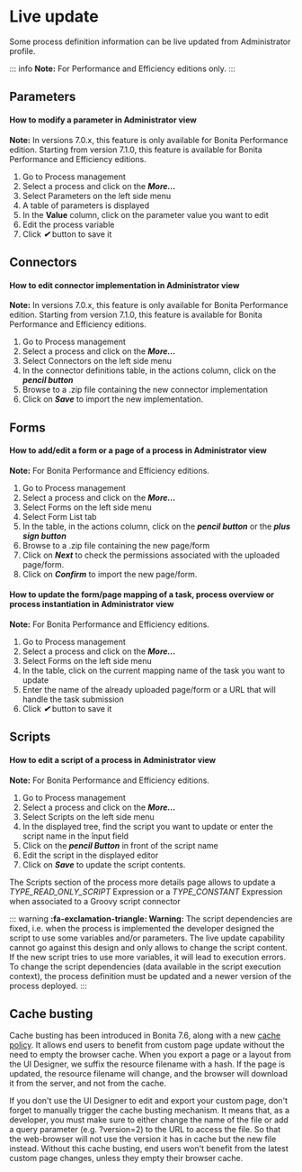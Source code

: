 # Live update

Some process definition information can be live updated from Administrator profile.

::: info
**Note:** For Performance and Efficiency editions only.
:::

## Parameters

#### How to modify a parameter in Administrator view  

**Note:** In versions 7.0.x, this feature is only available for Bonita Performance edition. Starting from version 7.1.0, this feature is available for Bonita Performance and Efficiency editions. 

1. Go to Process management
2. Select a process and click on the _**More...**_
3. Select Parameters on the left side menu
4. A table of parameters is displayed
5. In the **Value** column, click on the parameter value you want to edit
6. Edit the process variable
7. Click _**✔**_ button to save it

## Connectors

#### How to edit connector implementation in Administrator view  

**Note:** In versions 7.0.x, this feature is only available for Bonita Performance edition. Starting from version 7.1.0, this feature is available for Bonita Performance and Efficiency editions. 

1. Go to Process management
2. Select a process and click on the _**More...**_
3. Select Connectors on the left side menu
4. In the connector definitions table, in the actions column, click on the _**pencil button**_
5. Browse to a .zip file containing the new connector implementation
6. Click on _**Save**_ to import the new implementation.

## Forms

#### How to add/edit a form or a page of a process in Administrator view

**Note:** For Bonita Performance and Efficiency editions. 

1. Go to Process management
2. Select a process and click on the _**More...**_
3. Select Forms on the left side menu
4. Select Form List tab
5. In the table, in the actions column, click on the _**pencil button**_ or the _**plus sign button**_
6. Browse to a .zip file containing the new page/form
7. Click on _**Next**_ to check the permissions associated with the uploaded page/form.
8. Click on _**Confirm**_ to import the new page/form.

#### How to update the form/page mapping of a task, process overview or process instantiation in Administrator view

**Note:** For Bonita Performance and Efficiency editions.

1. Go to Process management
2. Select a process and click on the _**More...**_
3. Select Forms on the left side menu
4. In the table, click on the current mapping name of the task you want to update
5. Enter the name of the already uploaded page/form or a URL that will handle the task submission
6. Click _**✔**_ button to save it

## Scripts

#### How to edit a script of a process in Administrator view

**Note:** For Bonita Performance and Efficiency editions.

1. Go to Process management
2. Select a process and click on the _**More...**_
3. Select Scripts on the left side menu
4. In the displayed tree, find the script you want to update or enter the script name in the înput field
5. Click on the _**pencil Button**_ in front of the script name
6. Edit the script in the displayed editor
7. Click on _**Save**_ to update the script contents.

The Scripts section of the process more details page allows to update a _TYPE\_READ\_ONLY\_SCRIPT_ Expression or a _TYPE\_CONSTANT_ Expression when associated to a Groovy script connector

::: warning
**:fa-exclamation-triangle: Warning:** The script dependencies are fixed, i.e. when the process is implemented the developer designed the script to use some variables and/or parameters. The live update capability cannot go against this design and only allows to change the script content. If the new script tries to use more variables, it will lead to execution errors. To change the script dependencies (data available in the script execution context), the process definition must be updated and a newer version of the process deployed.
:::

<a id="cache_busting"/>

## Cache busting

Cache busting has been introduced in Bonita 7.6, along with a new [cache policy](cache-configuration-and-policy.md).
It allows end users to benefit from custom page update without the need to empty the browser cache.
When you export a page or a layout from the UI Designer, we suffix the resource filename with a hash. 
If the page is updated, the resource filename will change, and the browser will download it from the server, and not from the cache.

If you don't use the UI Designer to edit and export your custom page, don't forget to manually trigger the cache busting mechanism. It means that, as a developer, you must make sure to either change the name of the file or add a query parameter (e.g. ?version=2) to the URL to access the file. So that the web-browser will not use the version it has in cache but the new file instead. 
Without this cache busting, end users won't benefit from the latest custom page changes, unless they empty their browser cache.


